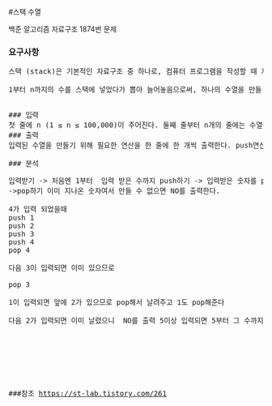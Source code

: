 #스택 수열 
<p>
백준 알고리즘 자료구조 1874번 문제
</p>

### 요구사항
<pre>
스택 (stack)은 기본적인 자료구조 중 하나로, 컴퓨터 프로그램을 작성할 때 자주 이용되는 개념이다. 스택은 자료를 넣는 (push) 입구와 자료를 뽑는 (pop) 입구가 같아 제일 나중에 들어간 자료가 제일 먼저 나오는 (LIFO, Last in First out) 특성을 가지고 있다.

1부터 n까지의 수를 스택에 넣었다가 뽑아 늘어놓음으로써, 하나의 수열을 만들 수 있다. 이때, 스택에 push하는 순서는 반드시 오름차순을 지키도록 한다고 하자. 임의의 수열이 주어졌을 때 스택을 이용해 그 수열을 만들 수 있는지 없는지, 있다면 어떤 순서로 push와 pop 연산을 수행해야 하는지를 알아낼 수 있다. 이를 계산하는 프로그램을 작성하라.
<pre>

### 입력
첫 줄에 n (1 ≤ n ≤ 100,000)이 주어진다. 둘째 줄부터 n개의 줄에는 수열을 이루는 1이상 n이하의 정수가 하나씩 순서대로 주어진다. 물론 같은 정수가 두 번 나오는 일은 없다.
### 출력
입력된 수열을 만들기 위해 필요한 연산을 한 줄에 한 개씩 출력한다. push연산은 +로, pop 연산은 -로 표현하도록 한다. 불가능한 경우 NO를 출력한다.

### 분석
<pre>
입력받기 -> 처음엔 1부터  입력 받은 수까지 push하기 -> 입력받은 숫자를 pop하기 -> 다시 입력받기 -> 전에 입력받았던 수 부터 입력받은 수까지 push하기
->pop하기 이미 지나온 숫자여서 만들 수 없으면 NO를 출력한다.

4가 입력 되었을때
push 1
push 2
push 3
push 4
pop 4

다음 3이 입력되면 이미 있으므로

pop 3

1이 입력되면 앞에 2가 있으므로 pop해서 날려주고 1도 pop해준다

다음 2가 입력되면 이미 날렸으니  NO를 출력 5이상 입력되면 5부터 그 수까지 다시 추가해준다




</pre>



###참조
https://st-lab.tistory.com/261